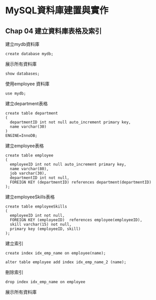 # MySQL資料庫建置與實作

## Chap 04 建立資料庫表格及索引
建立mydb資料庫
```mysql
create database mydb;
```
展示所有資料庫
```mysql
show databases;
```
使用employee 資料庫
```mysql
use mydb;
```
建立department表格
```mysql
create table department
(  
  departmentID int not null auto_increment primary key,
  name varchar(30)
) 
ENGINE=InnoDB;
```
建立employee表格
```mysql
create table employee
(
  employeeID int not null auto_increment primary key,
  name varchar(80),
  job varchar(30),
  departmentID int not null,
  FOREIGN KEY (departmentID) references department(departmentID)
);
```
建立employeeSkills表格
```mysql
create table employeeSkills
(
  employeeID int not null,
  FOREIGN KEY (employeeID)  references employee(employeeID),
  skill varchar(15) not null,
  primary key (employeeID, skill)
);
```

建立索引
```mysql
create index idx_emp_name on employee(name);
```
```mysql
alter table employee add index idx_emp_name_2 (name);
```

刪除索引
```mysql
drop index idx_emp_name on employee
```

展示所有資料庫
```mysql

```
